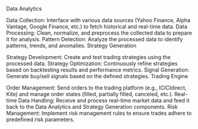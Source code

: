Data Analytics

Data Collection: Interface with various data sources (Yahoo Finance, Alpha Vantage, Google Finance, etc.) to fetch historical and real-time data.
Data Processing: Clean, normalize, and preprocess the collected data to prepare it for analysis.
Pattern Detection: Analyze the processed data to identify patterns, trends, and anomalies.
Strategy Generation

Strategy Development: Create and test trading strategies using the processed data.
Strategy Optimization: Continuously refine strategies based on backtesting results and performance metrics.
Signal Generation: Generate buy/sell signals based on the defined strategies.
Trading Engine

Order Management: Send orders to the trading platform (e.g., ICICIdirect, Kite) and manage order states (filled, partially filled, canceled, etc.).
Real-time Data Handling: Receive and process real-time market data and feed it back to the Data Analytics and Strategy Generation components.
Risk Management: Implement risk management rules to ensure trades adhere to predefined risk parameters.